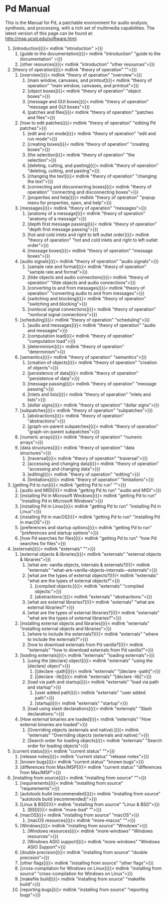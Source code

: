 
# Pd Manual

This is the Manual for Pd, a patchable environment for audio analysis,
synthesis, and processing, with a rich set of multimedia capabilities.
The latest version of this page can be found at:
<http://msp.ucsd.edu/software.html>.

1.  [introduction]({{< mdlink "introduction" >}})
    1.  [guide to the documentation]({{< mdlink "introduction" "guide to the documentation" >}})
    1.  [other resources]({{< mdlink "introduction" "other resources">}})
1.  [theory of operation]({{< mdlink "theory of operation" "">}})
    1.  [overview]({{< mdlink "theory of operation" "overview">}})
        1.  [main window, canvases, and printout]({{< mdlink "theory of operation" "main window, canvases, and printout">}})
        1.  [object boxes]({{< mdlink "theory of operation" "object boxes">}})
        1.  [message and GUI boxes]({{< mdlink "theory of operation" "message and GUI boxes">}})
        1.  [patches and files]({{< mdlink "theory of operation" "patches and files">}})
    1.  [how to edit patches]({{< mdlink "theory of operation" "editing Pd patches">}})
        1.  [edit and run mode]({{< mdlink "theory of operation" "edit and run mode">}})
        1.  [creating boxes]({{< mdlink "theory of operation" "creating boxes">}})
        1.  [the selection]({{< mdlink "theory of operation" "the selection">}})
        1.  [deleting, cutting, and pasting]({{< mdlink "theory of operation" "deleting, cutting, and pasting">}})
        1.  [changing the text]({{< mdlink "theory of operation" "changing the text">}})
        1.  [connecting and disconnecting boxes]({{< mdlink "theory of operation" "connecting and disconnecting boxes">}})
        1.  [properties and help]({{< mdlink "theory of operation" "popup menu for properties, open, and help">}})
    1.  [messages]({{< mdlink "theory of operation" "messages">}})
        1.  [anatomy of a message]({{< mdlink "theory of operation" "anatomy of a message">}})
        1.  [depth first message passing]({{< mdlink "theory of operation" "depth first message passing">}})
        1.  [hot and cold inlets and right to left outlet
            order]({{< mdlink "theory of operation" "hot and cold inlets and right to left outlet order">}})
        1.  [message boxes]({{< mdlink "theory of operation" "message boxes">}})
    1.  [audio signals]({{< mdlink "theory of operation" "audio signals">}})
        1.  [sample rate and format]({{< mdlink "theory of operation" "sample rate and format">}})
        1.  [tilde objects and audio connections]({{< mdlink "theory of operation" "tilde objects and audio connections">}})
        1.  [converting to and from messages]({{< mdlink "theory of operation" "converting audio to and from messages">}})
        1.  [switching and blocking]({{< mdlink "theory of operation" "switching and blocking">}})
        1.  [nonlocal signal connections]({{< mdlink "theory of operation" "nonlocal signal connections">}})
    1.  [scheduling]({{< mdlink "theory of operation" "scheduling">}})
        1.  [audio and messages]({{< mdlink "theory of operation" "audio and messages">}})
        1.  [computation load]({{< mdlink "theory of operation" "computation load">}})
        1.  [determinism]({{< mdlink "theory of operation" "determinism">}})
    1.  [semantics]({{< mdlink "theory of operation" "semantics">}})
        1.  [creation of objects]({{< mdlink "theory of operation" "creation of objects">}})
        1.  [persistence of data]({{< mdlink "theory of operation" "persistence of data">}})
        1.  [message passing]({{< mdlink "theory of operation" "message passing">}})
        1.  [inlets and lists]({{< mdlink "theory of operation" "inlets and lists">}})
        1.  [dollar signs]({{< mdlink "theory of operation" "dollar signs">}})
    1.  [subpatches]({{< mdlink "theory of operation" "subpatches">}})
        1.  [abstractions]({{< mdlink "theory of operation" "abstractions">}})
        1.  [graph-on-parent subpatches]({{< mdlink "theory of operation" "graph-on-parent subpatches">}})
    1.  [numeric arrays]({{< mdlink "theory of operation" "numeric arrays">}})
    1.  [data structures]({{< mdlink "theory of operation" "data structures">}})
        1.  [traversal]({{< mdlink "theory of operation" "traversal">}})
        1.  [accessing and changing data]({{< mdlink "theory of operation" "accessing and changing data">}})
        1.  [editing]({{< mdlink "theory of operation" "editing">}})
        1.  [limitations]({{< mdlink "theory of operation" "limitations">}})
1.  [getting Pd to run]({{< mdlink "getting Pd to run" "">}})
    1.  [audio and MIDI]({{< mdlink "getting Pd to run" "audio and MIDI">}})
    1.  [installing Pd in Microsoft Windows]({{< mdlink "getting Pd to run" "installing Pd in Microsoft Windows">}})
    1.  [installing Pd in Linux]({{< mdlink "getting Pd to run" "installing Pd in Linux">}})
    1.  [installing Pd in macOS]({{< mdlink "getting Pd to run" "installing Pd in macOS">}})
    1.  [preferences and startup options]({{< mdlink "getting Pd to run" "preferences and startup options">}})
    1.  [how Pd searches for files]({{< mdlink "getting Pd to run" "how Pd searches for files">}})
1.  [externals]({{< mdlink "externals" "">}})
    1.  [external objects & libraries]({{< mdlink "externals" "external objects & libraries">}})
        1.  [what are: vanilla objects, internals &
            externals?]({{< mdlink "externals" "what-are-vanilla-objects-internals--externals">}})
        1.  [what are the types of external objects?]({{< mdlink "externals" "what are the types of external objects?">}})
            1.  [compiled objects:]({{< mdlink "externals" "compiled objects:">}})
            1.  [abstractions:]({{< mdlink "externals" "abstractions:">}})
        1.  [what are external libraries?]({{< mdlink "externals" "what are external libraries?">}})
        1.  [what are the types of external libraries?]({{< mdlink "externals" "what are the types of external libraries?">}})
    1.  [installing external objects and libraries]({{< mdlink "externals" "installing external objects and libraries">}})
        1.  [where to include the externals?]({{< mdlink "externals" "where to include the externals?">}})
        1.  [how to download externals from Pd vanilla?]({{< mdlink "externals" "how to download externals from Pd vanilla?">}})
    1.  [loading externals]({{< mdlink "externals" "loading externals">}})
        1.  [using the [declare] object]({{< mdlink "externals" "using the [declare] object">}})
            1.  [[declare -path]]({{< mdlink "externals" "[declare -path]">}})
            1.  [[declare -lib]]({{< mdlink "externals" "[declare -lib]">}})
        1.  [load via path and startup]({{< mdlink "externals" "load via path and startup">}})
            1.  [user added path]({{< mdlink "externals" "user added path">}})
            1.  [startup]({{< mdlink "externals" "startup">}})
        1.  [load using slash declarations]({{< mdlink "externals" "Slash declarations:">}})
    1.  [How external binaries are loaded]({{< mdlink "externals" "How external binaries are loaded">}})
        1.  [Overriding objects (externals and native):]({{< mdlink "externals" "Overriding objects (externals and native):">}})
        1.  [Search order for loading objects]({{< mdlink "externals" "Search order for loading objects">}})
1.  [current status]({{< mdlink "current status" "">}})
    1.  [release notes]({{< mdlink "current status" "release notes">}})
    1.  [known bugs]({{< mdlink "current status" "known bugs">}})
    1.  [differences from Max/MSP]({{< mdlink "current status" "differences from Max/MSP">}})
1.  [installing from source]({{< mdlink "installing from source" "">}})
    1.  [requirements]({{< mdlink "installing from source" "requirements">}})
    1.  [autotools build (recommended)]({{< mdlink "installing from source" "autotools build (recommended)">}})
    1.  [Linux & BSD]({{< mdlink "installing from source" "Linux & BSD">}})
        1.  [BSD]({{< mdlink "more-bsd" "">}})
    1.  [macOS]({{< mdlink "installing from source" "macOS">}})
        1.  [macOS resources]({{< mdlink "more-macos" "">}})
    1.  [Windows]({{< mdlink "installing from source" "Windows">}})
        1.  [Windows resources]({{< mdlink "more-windows" "Windows resources">}})
        1.  [Windows ASIO support]({{< mdlink "more-windows" "Windows ASIO Support">}})
    1.  [double precision]({{< mdlink "installing from source" "double precision">}})
    1.  [other flags]({{< mdlink "installing from source" "other flags">}})
    1.  [cross-compilation for Windows on Linux]({{< mdlink "installing from source" "cross-compilation for Windows on Linux">}})
    1.  [makefile build]({{< mdlink "installing from source" "makefile build">}})
    1. [reporting bugs]({{< mdlink "installing from source" "reporting bugs">}})

